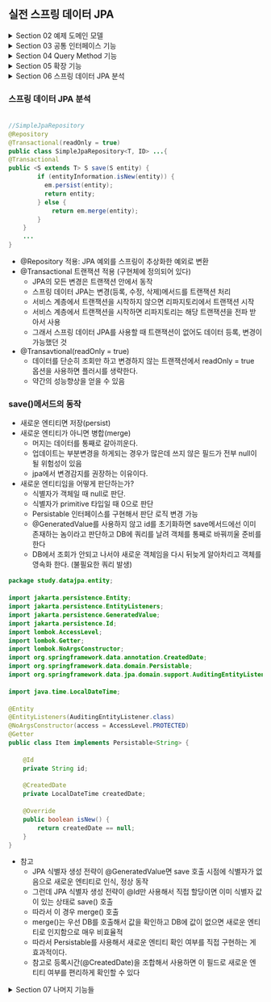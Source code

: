 ## 실전 스프링 데이터 JPA

<details>
<summary>Section 02 예제 도메인 모델</summary></summary>
<div markdown="1">

### 예제 도메인 모델
- ![img.png](img.png)
- ![img_1.png](img_1.png)

</div>
</details>


<details>
<summary>Section 03 공통 인터페이스 기능</summary></summary>
<div markdown="1">

### 순수 jpa 기반 리포지토리를 살펴보자
- 회원 기본 CRUD

```java
package study.datajpa.repository;

import jakarta.persistence.EntityManager;
import jakarta.persistence.PersistenceContext;
import org.springframework.stereotype.Repository;
import study.datajpa.entity.Member;

import javax.swing.text.html.Option;
import java.util.List;
import java.util.Optional;

@Repository
public class MemberJpaRepository {

    @PersistenceContext
    private EntityManager em;

    public Member save(Member member) {
        em.persist(member);
        return member;
    }

    public void delete(Member member) {
        em.remove(member);
    }

    public List<Member> findAll() {
        return em.createQuery("select m from Member m", Member.class)
                .getResultList();
    }

    public Optional<Member> findById(Long id) {
        Member member = em.find(Member.class, id);
        return Optional.ofNullable(member);
    }

    public long count() {
        return em.createQuery("select count(m) from Member m", Long.class).getSingleResult();
    }
    public Member find(Long id) {
        return em.find(Member.class, id);
    }
}

```

- Team 기본 CRUD

```java
package study.datajpa.repository;

import jakarta.persistence.EntityManager;
import jakarta.persistence.PersistenceContext;
import org.springframework.stereotype.Repository;
import study.datajpa.entity.Team;

import java.util.List;
import java.util.Optional;

@Repository
public class TeamRepository {

    @PersistenceContext
    private EntityManager em;

    public Team save(Team team) {
        em.persist(team);
        return team;
    }

    public void delete(Team team) {
        em.remove(team);
    }

    public List<Team> findAll() {
        return em.createQuery("select t from Team t", Team.class)
                .getResultList();
    }

    public Optional<Team> findById(Long id) {
        Team team = em.find(Team.class, id);
        return Optional.ofNullable(team);
    }

    public long count() {
        return em.createQuery("select count(t) from Team t", Long.class)
                .getSingleResult();
    }

}

```
- CRUD가 반복적으로 진행되고 있는 것을 알 수 있다.
- 제네릭을 사용하면 재사용성을 늘릴 수 있을지도!?
- Spring 데이터 jpa에서는 공통 인터페이스를 통해서 boilerplate한 코드를 삭제할 수 있도록 도와준다.

### Spring Data JPA 공통 인터페이스 

- Spring Data JPA를 사용하면 인터페이스를 사용하는 것만으로 CRUD 공통 인터페이스를 사용가능 하다. 어떻게 그것이 가능할까!?
- 실제로 인터페이스를 사용할 때 class를 찍어보자
  - memberRepository.getClass() class com.sun.proxy.$ProxyXXX
- 스프링 jpa가 구현체를 생성하고 프록시로 제공하는 것을 확인할 수 있다

### Spring Data JPA 공통 인터페이스 적용
- 공통 인터페이스를 적용해보자

```java
    @Test
    public void basicCRUD() throws Exception {

        //given
        Member member1 = new Member("member1");
        Member member2 = new Member("member2");
        memberRepository.save(member1);
        memberRepository.save(member2);
        //단건 조회 검증
        Member findMember1 = memberRepository.findById(member1.getId()).get();
        Member findMember2 = memberRepository.findById(member2.getId()).get();
        assertThat(findMember1).isEqualTo(member1);
        assertThat(findMember2).isEqualTo(member2);

        //리스트 조회 검증
        List<Member> all = memberRepository.findAll();
        assertThat(all.size()).isEqualTo(2);

        //count 검증
        long count = memberRepository.count();
        assertThat(count).isEqualTo(2);

        //삭제 검증
        memberRepository.delete(member1);
        memberRepository.delete(member2);
        long deletedCount = memberRepository.count();
        assertThat(deletedCount).isEqualTo(0);

    }

```
- Spring Data JPA로 똑같이 적용을 해보아도 이미 구현되어 있는 기능들이라 별 다른 수정 없이 사용 가능한 것을 확인할 수 있다.

### 공통 인터페이스 분석
- ![img_2.png](img_2.png)


</div>
</details>


<details>
<summary>Section 04 Query Method 기능</summary></summary>
<div markdown="1">

### 스프링 데이터 JPA가 제공하는 마법 같은 기능
- 메서드 이름으로 쿼리 생성
- 메서드 이름으로 JPA Named Query 호출
- @Query 어노테이션을 사용해서 리파지토리 인터페이스에 쿼리 직접 정의

### 메서드 이름으로 쿼리 생성
- 메서드 이름을 분석해서 JPQL 쿼리가 작성되고 실행된다.
- 이름과 나이를 기준으로 회원을 조회하는 다음의 순수 JPA 리포지토리 코드를 보자

```java

    public List<Member> findByUsernameAndAgeGreaterThan(String username, int age) {
        return em.createQuery("select m from Member m where m.username = :username and m.age > :age")
                .setParameter("username", username)
                .setParameter("age", age)
                .getResultList();
    }
```
- 쿼리를 작성하고 실행시키도록 코드를 짠 것을 볼 수 있다 
- 다음으로 스프링 데이터 jpa에서 같은 기능을 구현한 코드를 보자

```java
   List<Member> findByUsernameAndAgeGreaterThan(String username, int age);

```
- 끝이다.. 이름만 규약에 맞게 원형을 인터페이스에 정의하면 스프링 데이터 jpa가 메서드 이름에 맞는 쿼리를 작성하고 실행하도록 해주는 것
- 스프링 데이터 jpa는 공통 인터페이스를 구현해주는 장점도 있지만 이것처럼 특정 도메인 종속적인 기능도 얼마든지 이용할 수 있는 것이다.

### 쿼리 메서드 필터 조건
- https://docs.spring.io/spring-data/jpa/docs/current/reference/html/#jpa.query-methods.query-creation

### 스프링 데이터가 제공하는 쿼리 메서드 기능
- 조회: find...By, read...By, query...By, get...By 
- https://docs.spring.io/spring-data/jpa/docs/current/reference/html/#repositories.query-methods.query-creation
- 예) findHelloBy처럼 ...에 식별하기 위한 내용이 들어가도 된다. 
- COUNT: count...By 반환타입 long
- EXISTS: exists…By 반환타입 boolean
- 삭제: delete…By, remove…By 반환타입 long
- DISTINCT: findDistinct, findMemberDistinctBy
- LIMIT: findFirst3, findFirst, findTop, findTop3

### JPA NamedQuery
- JPA의 NamedQuery를 스프링 데이터 JPA에서 호출 할 수 있음
- 먼저 순수 JPA의 Named query 사용 모습
- 엔티티에 Named 쿼리 작성
```java
@NamedQuery(
        name="Member.findByUsername",
        query="select m from Member m where m.username = :username"
)
public class Member {
  ...
}
```
- JPA를 직접 사용해서 Named 쿼리 호출
```java

    public List<Member> findByUsername(String username) {
                return em.createNamedQuery("Member.findByUsername", Member.class)
                        .setParameter("username", username)
                        .getResultList();
    }
```
- Named 쿼리를 이용해 쿼리에 이름을 부여, 재사용성을 높였다. 
- 또한 Named 쿼리가 정적 쿼리라는 특성을 이용 컴파일 타임에 쿼리의 정합성을 체크할 수 있도록 했다 (중요한 장점)
- 이렇게 정의된 named 쿼리는 스프링 데이터 jpa에서 특정 메서드에서 실행될 쿼리로 설정할 수 있다
- 스프링 데이터 jpa로 named 쿼리 호출
```java
@Query(name = "Member.findByUsername")
List<Member> findByUsername(@Param("username") String username);

```
- @Query를 통해 named 쿼리를 지정해주는 모습이다
- 사실 @Query어노테이션이 없어도 named 쿼리가 실행된다. 그 이유는 스프링 데이터 jpa에서는 findByUsername이라는 메서드를 실행할 때 먼저 Member.findByUsername이라는 named 쿼리를 찾아보기 때문
- namedQuery가 존재하지 않는다면 메서드 이름으로 쿼리가 생성될 것이기 때문에 사실 @Query가 필요 없는 것이다.
- 여쨋든 named 쿼리를 이용하면 쿼리에 이름을 부여해 재사용성을 높임과 동시에 정적 컴파일이 가능하다는 큰 장점이 있고 스프링 데이터 jpa에서도 사용할 수 있는 것을 확인했다
- 그럼에도 불구하고 실무에선 namedQuery를 직접 등록해서 사용하는 일은 드물다.
- 쿼리를 엔티티단에서 정의해야 하는 것도 그렇고 관심사의 분리가 명확하지 않은 것 때문이다.
- 그렇다면 주로 사용되는 방법은 무엇이냐?
- 바로 다음에 공부할 @Query를 사용해서 리파지토리 메서드에 쿼리를 직접 정의하는 것은 namedQuery의 장점을 모두 가지면서 NamedQuery의 단점이 없기에 자주 사용된다.

### @Query, 리포지토리 메서드에 쿼리 정의하기

```java

public interface MemberRepository extends JpaRepository<Member, Long> {
  @Query("select m from Member m where m.username= :username and m.age = :age")
  List<Member> findUser(@Param("username") String username, @Param("age") int age);
}

```
- 실행할 메서드에 정적 쿼리를 직접 작성함으로 이름 없는 Named 쿼리를 적용하는 것과 같음
- 정적 쿼리이기에 Named 쿼리처럼 어플리케이션 실행시점에 문법 오류를 발견할 수 있음
- 실무에서는 메서드 이름으로 쿼리 생성 기능은 파라미터가 증가하면 메서드 이름이 매우 지저분해지기에 리포지토리 메서드에 쿼리를 직접 정의하는 해당방법을 가장 많이 사용한다.

### @Query, 값, DTO 조회하기 

### 단순히 값 하나를 조회

```java
  @Query("select m.username from Member m")
  List<String> findUsernameList();
```
- JPA 값 타입(@Embedded)도 이 방식으로 조회 가능하다.

### DTO로 직접 조회

```java
@Query("select new study.datajpa.dto.MemberDto(m.id, m.username, t.name) " + "from Member m join m.team t")
List<MemberDto> findMemberDto();
```

- 주의! DTO로 직접 조회 하려면 JPA의 new 명령어를 사용해야 한다. 그리고 다음과 같이 생성자가 맞는 DTO가 필요하다.

### 파라미터 바인딩
- 위치 기반과 이름 기반중 이름 기반을 사용하자 (가독성과 유지 보수를 위해)

```java
import org.springframework.data.repository.query.Param
public interface MemberRepository extends JpaRepository<Member, Long> {
   @Query("select m from Member m where m.username = :name")
   Member findMembers(@Param("name") String username);
}
```

### 반환 타입

- 스프링 데이터 JPA는 유연한 반환 타입을 지원한다.
```java

List<Member> findListByUsername(String username);
Member findMemberByUsername(String username);
Optional<Member> findOptionalByUsername(String username);
```
- 스프링 데이터 JPA 공식 문서: https://docs.spring.io/spring-data/jpa/docs/current/reference/html/#repository-query-return-types
- 조회 결과가 많거나 없으면?
  - 컬렉션 
    - 결과 없음: 빈 컬렉션 반환
  - 단건 조회
    - 결과 없음: null 반환
    - 결과가 2건 이상: NonUniqueResultException 예외 발생
- 참고 : 단건으로 지정한 메서드를 호출하면 스프링 데이터 JPA는 내부에서 JPQL의 메서드를 호출한다. 
  - 이 메서드를 초출했을 때 조회 결과가 없으면 NoResultException 예외가 발생하는데 개발자 입장에서 다루기가 상당히 불편
  - 스프링 데이터 JPA는 단건을 조회할 때 이 예외를 한번 감싸서 null을 반환하도록 구현되어 있다.

### 순수 JPA 페이징과 정렬
- JPA에서 페이징을 어떻게 할 것인가?
- 다음 조건으로 페이징과 정렬을 사용하는 예제 코드를 보자
- 검색 조건: 나이가 10살
- 정렬 조건: 이름으로 내림차순
- 페이징 조건: 첫 번째 페이지, 페이지당 보여줄 데이터는 3건

```java

    public List<Member> findByPage(int age, int offset, int limit) {
        return em.createQuery("select m from Member m where m.age =: age order by m.username desc")
                .setParameter("age", age)
                .setFirstResult(offset)
                .setMaxResults(limit)
                .getResultList();
    }

    public long totalCount(int age) {
        return em.createQuery("select count(m) from Member m where m.age =: age", Long.class)
                .setParameter("age", age)
                .getSingleResult();
    }
```

### 스프링 데이터 JPA 페이징과 정렬
- 원래 페이징과 정렬은 고대의 선배들이 진행하던 규약같은 것이 있었는데 상당히 복잡하고 DB마다 그 형태가 다르다.
- 스프링 데이터 JPA는 이러한 페이징과 정렬을 표준화 하여 구현을 쉽게 한다. 다음을 살펴보자
- 페이징과 정렬 파라미터
  - org.springframework.data.domain.Sort : 정렬 기능
  - org.springframework.data.domain.Pageable : 페이징 기능 (내부에 Sort 포함)
  - Sort와 Pageable 인터페이스 두개로 표준화 시킨 것이다.
- 특별한 반환 타입
  - org.springframework.data.domain.Page : 추가 count 쿼리 결과를 포함하는 페이징
  - org.springframework.data.domain.Slice : 추가 count 쿼리 없이 다음 페이지만 확인 가능(내부적 으로 limit + 1조회)
  - List (자바 컬렉션): 추가 count 쿼리 없이 결과만 반환

### 페이징과 정렬을 사용하는 예제 코드
- 검색 조건: 나이가 10살
- 정렬 조건: 이름으로 내림차 순
- 페이징 조건: 첫 번째 페이지, 페이지당 보여줄 데이터는 3건

#### Page 사용 예제 정의 코드 
```java
public interface MemberRepository extends Repository<Member, Long> {
   Page<Member> findByAge(int age, Pageable pageable);
}
```

#### Page 사용 예제 실행 코드

```java 
@Test
public void page() throws Exception {
     //given
     memberRepository.save(new Member("member1", 10));
     memberRepository.save(new Member("member2", 10));
     memberRepository.save(new Member("member3", 10));
     memberRepository.save(new Member("member4", 10));
     memberRepository.save(new Member("member5", 10));
     //when
     PageRequest pageRequest = PageRequest.of(0, 3, Sort.by(Sort.Direction.DESC, "username"));
     Page<Member> page = memberRepository.findByAge(10, pageRequest);
     //then
     List<Member> content = page.getContent(); //조회된 데이터
     assertThat(content.size()).isEqualTo(3); //조회된 데이터 수
     assertThat(page.getTotalElements()).isEqualTo(5); //전체 데이터 수
     assertThat(page.getNumber()).isEqualTo(0); //페이지 번호
     assertThat(page.getTotalPages()).isEqualTo(2); //전체 페이지 번호
     assertThat(page.isFirst()).isTrue(); //첫번째 항목인가?
     assertThat(page.hasNext()).isTrue(); //다음 페이지가 있는가?
}
```

- 두 번째 파라미터로 받은 Pageable은 인터페이스다. 따라서 실제 사용할 때는 해당 인터페이스를 구현한 PageRequest 객체를 사용한다.
- PageRequest 생성자의 첫 번째 파라미터에는 현재 페이지를, 두 번째 파라미터에는 조회할 데이터 수를 입력한다.
- 여기에 추가로 정렬 정보도 파라미터로 사용할 수 있다. 참고로 페이지는 0부터 시작한다.
- 참고 countQuery는 join과 함께 사용될 필요가 없다 괜히 필요없는 장신구를 단 countQuery가 나갈 수 있다는 뜻
- count쿼리는 그래서 다음과 같이 분리 할 수 있다.

```java
@Query(value = "select m from Member m", countQuery = "select count(m.username) from Member m")
Page<Member> findMemberAllCountBy(Pageable pageable); 
```

- 페이지를 유지하면서 엔티티를 DTO로 변환하기
```java
Page<Member> page = memberRepository.findByAge(10, pageRequest);
Page<MemberDto> dtoPage = page.map(m -> new MemberDto());
```

### 벌크성 수정 쿼리
- JPA를 사용한 벌크성 수정 쿼리

```java
public int bulkAgePlus(int age) {
   int resultCount = em.createQuery(
   "update Member m set m.age = m.age + 1" +
   "where m.age >= :age")
   .setParameter("age", age)
   .executeUpdate();
   return resultCount;
}
```

- 스프링 데이터 JPA를 사용한 벌크성 수정 쿼리

```java
@Modifying
@Query("update Member m set m.age = m.age + 1 where m.age >= :age")
int bulkAgePlus(@Param("age") int age);
```

- 벌크성 수정, 삭제 쿼리는 @Modifying 어노테이션을 사용하자
  - 사용하지 않으면 예외가 터진다. 
- 벌크성 쿼리를 실행하고 나서는 꼭 영속성 컨텍스트를 초기화하자
  - 벌크성 쿼리를 실행하고 나서 영속성 컨텍스트를 초기화 하지 않으면 영속성 컨텍스트에 과거 값이 남아서 문제가 될 수 있다.
  - @Modifying(clearAutomatically)을 통해 영속성 컨텍스트를 초기화 하자

### EntityGraph
- 연관된 엔티티들ㅇ르 SQL 한번에 조회하는 방법
- member -> team은 지연로딩 관계이다. 따라서 N+1문제가 있다
- 연관된 엔티티를 한번에 조회하려면 페치 조인이 필요하다
```java
@Query("select m from Member m left join fetch m.team")
List<Member> findMemberFetchJoin();
```
- 스프링 데이터 JPA는 JPA가 제공하는 엔티티 그래프 기능을 편리하게 사용하게 도와준다. 
- 이기능을 사용하면 JPQL없이 페치 조인을 사용할 수 있다. 

```java
//공통 메서드 오버라이드
@Override
@EntityGraph(attributePaths = {"team"})
List<Member> findAll();
//JPQL + 엔티티 그래프
@EntityGraph(attributePaths = {"team"})
@Query("select m from Member m")
List<Member> findMemberEntityGraph();
//메서드 이름으로 쿼리에서 특히 편리하다.
@EntityGraph(attributePaths = {"team"})
List<Member> findByUsername(String username)
```
- 엔티티 그래프는 사실상 페치 조인의 간편 버전

### JPA Hint & Lock
- JPA 쿼리 힌트: SQL 힌트가 아님 JPA 구현체 하이버네이트에게 제공하는 힌트
- 주로 변경 감지를 위한 스냅샷 관리를 막기 위한 용도로 사용된다.

```java
@QueryHints(value = @QueryHint(name = "org.hibernate.readOnly", value =
"true"))
Member findReadOnlyByUsername(String username);
```
- Lock: JPA가 제공하는 Lock 사용법 

```java
@Lock(LockModeType.PESSIMISTIC_WRITE)
List<Member> findByUsername(String name);
```
</div>
</details>


<details>
<summary>Section 05 확장 기능</summary></summary>
<div markdown="1">

### 사용자 정의 리포지토리 구현
- 스프링 데이터 JPA 리포지토리는 인터페이스만 정의하고 구현체는 스프링이 자동 생성
- 스프링 데이터 JPA가 제공하는 인터페이스를 직접 구현하면 구현해야 하는 기능이 너무 많음
- 다양한 이유로 인터페이스의 메서드를 직접 구현하고 싶다면?
  - JPA 직접 사용
  - 스프링 JDBC Template 사용
  - MyBatis 사용 등등
- 사용자 정의 인터페이스를 만들고

```java
  public interface MemberRepositoryCustom {
      List<Member> findMemberCustom();
  } 
```
- 사용자 정의 인터페이스 구현 클래스를 만든 다음
```java
@RequiredArgsConstructor
public class MemberRepositoryImpl implements MemberRepositoryCustom {
  private final EntityManager em;
  @Override
  public List<Member> findMemberCustom() {
    return em.createQuery("select m from Member m")
            .getResultList();
  }
}
```
- 사용자 정의 인터페이스를 상속하고
```java
public interface MemberRepository
        extends JpaRepository<Member, Long>, MemberRepositoryCustom {
}
```
- 사용자 정의 메서드를 호출하자!
```java
List<Member> result = memberRepository.findMemberCustom(); 
```

- 사용자 정의 구현 클래스 규칙
  - 리포지토리 인터페이스 이름 + Impl
  - 스프링 데이터 JPA가 인식해서 스프링 빈으로 등록


### Auditing
- 엔티티를 생성, 변경할 때 변경한 사람과 시간을 추적하고 싶으면?
  - 등록일
  - 수정일
  - 등록자
  - 수정자

- 순수 JPA 사용
```java
package study.datajpa.entity;
@MappedSuperclass
@Getter
public class JpaBaseEntity {
 @Column(updatable = false)
 private LocalDateTime createdDate;
 private LocalDateTime updatedDate;
 @PrePersist
 public void prePersist() {
 LocalDateTime now = LocalDateTime.now();
 createdDate = now;
 updatedDate = now;
 }
 @PreUpdate
 public void preUpdate() {
 updatedDate = LocalDateTime.now();
 }
}
//public class Member extends JpaBaseEntity {}
```
- 스프링 데이터 JPA 사용
  - 설정
    - @EnableJpaAuditing 스프링 부트 설정 클래스에 적용
    - @EntityListeners(AuditingEntityListener.class) -> 엔티티에 적용
  - 사용 어노테이션
    - @CreatedDate
    - @LastModifiedDate
    - @CreatedBy
    - @LastModifiedBy

### Web 확장 - 도메인 클래스 컨버터
- HTTP 파라미터로 넘어온 엔티티의 아이디로 엔티티 객체를 찾아서 바인딩
```java
@RestController
@RequiredArgsConstructor
public class MemberController {
  private final MemberRepository memberRepository;
  @GetMapping("/members/{id}")
  public String findMember(@PathVariable("id") Member member) {
    return member.getUsername();
  }
} 
```
- HTTP 요청은 회원 id를 받지만 도메인 클래스 컨버터가 중간에 동작해서 회원 엔티티 객체를 받아온다.
- 도메인 클래스 컨버터도 Repository를 사용해서 엔티티를 찾는다.
- 주의: 도메인 클래스 컨버터로 엔티티를 파라미터로 받으면, 이 엔티티는 단순 조회용으로만 사용해야 한다.
  - 트랜잭션이 없는 범위에서 엔티티를 조회했음으로 엔티티를 변경해도 DB에 반영되지 않는다.

### Web 확장 - 페이징과 정렬
- 스프링 데이터가 제공하는 페이징과 정렬 기능을 스프링 MVC에서 편리하게 사용할 수 있다.
- 페이징과 정렬 예제
```java
 @GetMapping("/members")
public Page<Member> list(Pageable pageable) {
        Page<Member> page = memberRepository.findAll(pageable);
        return page;
}
```
- 파라미터로 pageable을 받을 수 있다. 
-  /members?page=0&size=3&sort=id,desc&sort=username,desc
  - 위와 같이 요청을 날리면 PageRequest 객체가 생성되어 리퍼지토리 메서드에 넘어가게 된다
  - page: 현재 페이지. 0부터 시작한다.
  - size: 한 페이지에 노출할 데이터 건수
  - sort: 정렬 조건 정의
- 기본값
- 글로벌 설정: 스프링 부트 
```properties
spring.data.web.pageable.default-page-size=20 /# 기본 페이지 사이즈/
spring.data.web.pageable.max-page-size=2000 /# 최대 페이지 사이즈/
```
- 개별설정

```java
@RequestMapping(value = "/members_page", method = RequestMethod.GET)
public String list(@PageableDefault(size = 12, sort = "username", direction = Sort.Direction.DESC) Pageable pageable) {
        ...
}
 
```

- 접두사
  - 페이징 정보가 둘 이상이면 접두사로 구분
  - @Qualifier에 접두사 명 추가할 것
  - ex) /members?member_page=0&order_page=1

```java
public String list(
@Qualifier("member") Pageable memberPageable,
@Qualifier("order") Pageable orderPageable, ...
```

- Page 내용을 DTO로 변환하기
  - 엔티티를 API로 노출하면 다양한 문제가 발생한다. 그래서 엔티티를 꼭 DTO로 변환해서 반환해야 한다.
  - Page는 map()을 지원해서 내부 데이터를 다른 것으로 변경할 수 잇따.

```java
@GetMapping("/members")
public Page<MemberDto> list(Pageable pageable) {
   Page<Member> page = memberRepository.findAll(pageable);
   Page<MemberDto> pageDto = page.map(MemberDto::new);
   return pageDto;
}
//최적화
@GetMapping("/members")
public Page<MemberDto> list(Pageable pageable) {
    return memberRepository.findAll(pageable).map(MemberDto::new);
}
```

- Page를 1부터 시작하기
  - 스프링 데이터는 Page를 0부터 시작한다.
  - 만약 1부터 시작하고 싶다면?
    - 직접 클래스를 만들어서 처리하든가
    -  spring.data.web.pageable.one-indexed-parameters 를 true 로 설정해라
      - 그런데 이 방법은 web에서 page파라미터를 -1 처리할 뿐임으로 응답값인 Page에 모두 0 페이지 인덱스를 사용하는 한계가 있다.



</div>
</details>


<details>
<summary>Section 06 스프링 데이터 JPA 분석</summary></summary>
<div markdown="1">


</div>
</details>

### 스프링 데이터 JPA 분석
```java

//SimpleJpaRepository
@Repository
@Transactional(readOnly = true)
public class SimpleJpaRepository<T, ID> ...{
@Transactional
public <S extends T> S save(S entity) {
        if (entityInformation.isNew(entity)) {
          em.persist(entity);
          return entity;
        } else {
            return em.merge(entity);
        }
    }
    ...
}

```
- @Repository 적용: JPA 예외를 스프링이 추상화한 예외로 변환
- @Transactional 트랜잭션 적용 (구현체에 정의되어 있다)
  - JPA의 모든 변경은 트랜잭션 안에서 동작
  - 스프링 데이터 JPA는 변경(등록, 수정, 삭제)메서드를 트랜잭션 처리
  - 서비스 계층에서 트랜잭션을 시작하지 않으면 리파지토리에서 트랜잭션 시작
  - 서비스 계층에서 트랜잭션을 시작하면 리파지토리는 해당 트랜잭션을 전파 받아서 사용
  - 그래서 스프링 데이터 JPA를 사용할 때 트랜잭션이 없어도 데이터 등록, 변경이 가능했던 것
- @Transavtional(readOnly = true)
  - 데이터를 단순히 조회만 하고 변경하지 않는 트랜잭션에서 readOnly = true 옵션을 사용하면 플러시를 생략한다.
  - 약간의 성능향상을 얻을 수 있음

### save()메서드의 동작
- 새로운 엔티티면 저장(persist)
- 새로운 엔티티가 아니면 병합(merge)
  - 머지는 데이터를 통째로 갈아끼운다.
  - 업데이트는 부분변경을 하게되는 경우가 많은데 쓰지 않은 필드가 전부 null이 될 위험성이 있음
  - jpa에서 변경감지를 권장하는 이유이다.
- 새로운 엔티티임을 어떻게 판단하는가?
  - 식별자가 객체일 때 null로 판단.
  - 식별자가 primitive 타입일 때 0으로 판단
  - Persistable 인터페이스를 구현해서 판단 로직 변경 가능
  - @GeneratedValue를 사용하지 않고 id를 초기화하면 save메서드에선 이미 존재하는 놈이라고 판단하고 DB에 쿼리를 날려 객체를 통째로 바꿔끼울 준비를 한다
  - DB에서 조회가 안되고 나서야 새로운 객체임을 다시 뒤늦게 알아차리고 객체를 영속화 한다. (불필요한 쿼리 발생)

```java
package study.datajpa.entity;

import jakarta.persistence.Entity;
import jakarta.persistence.EntityListeners;
import jakarta.persistence.GeneratedValue;
import jakarta.persistence.Id;
import lombok.AccessLevel;
import lombok.Getter;
import lombok.NoArgsConstructor;
import org.springframework.data.annotation.CreatedDate;
import org.springframework.data.domain.Persistable;
import org.springframework.data.jpa.domain.support.AuditingEntityListener;

import java.time.LocalDateTime;

@Entity
@EntityListeners(AuditingEntityListener.class)
@NoArgsConstructor(access = AccessLevel.PROTECTED)
@Getter
public class Item implements Persistable<String> {

    @Id
    private String id;

    @CreatedDate
    private LocalDateTime createdDate;

    @Override
    public boolean isNew() {
        return createdDate == null;
    }
}

```

- 참고
  - JPA 식별자 생성 전략이 @GeneratedValue면 save 호출 시점에 식별자가 없음으로 새로운 엔티티로 인식, 정상 동작
  - 그런데 JPA 식별자 생성 전략이 @Id만 사용해서 직접 할당이면 이미 식별자 값이 있는 상태로 save() 호출 
  - 따라서 이 경우 merge() 호출
  - merge()는 우선 DB를 호출해서 값을 확인하고 DB에 값이 없으면 새로운 엔티티로 인지함으로 매우 비효율적
  - 따라서 Persistable를 사용해서 새로운 엔티티 확인 여부를 직접 구현하는 게 효과적이다.
  - 참고로 등록시간(@CreatedDate)을 조합해서 사용하면 이 필드로 새로운 엔티티 여부를 편리하게 확인할 수 있다 

<details>
<summary>Section 07 나머지 기능들</summary></summary>
<div markdown="1">

### 명세 (Specification)
- 스프링 데이터 JPA는 JPA Criteria를 활용해서 명세라는 개념을 사용할 수 있도록 지원
- Composite 패턴을 이용해서 검색조건을 동적으로 빌드할 수 있으나 실무에서는 복잡성 때문에 JPA Cirteria를 거의 안쓴다.
- QueryDSL을 사용하자

### Query By Example


```java
import org.junit.jupiter.api.Test;
import org.springframework.beans.factory.annotation.Autowired;
import org.springframework.boot.test.context.SpringBootTest;
import org.springframework.data.domain.Example;
import org.springframework.data.domain.ExampleMatcher;
import org.springframework.transaction.annotation.Transactional;
import study.datajpa.entity.Member;
import study.datajpa.entity.Team;
import javax.persistence.EntityManager;
import java.util.List;
import static org.assertj.core.api.Assertions.*;
@SpringBootTest
@Transactional
public class QueryByExampleTest {
 @Autowired MemberRepository memberRepository;
 @Autowired EntityManager em;
 @Test
 public void basic() throws Exception {
 //given
 Team teamA = new Team("teamA");
 em.persist(teamA);
 em.persist(new Member("m1", 0, teamA));
 em.persist(new Member("m2", 0, teamA));
 em.flush();
 //when
 //Probe 생성
 Member member = new Member("m1");
 Team team = new Team("teamA"); //내부조인으로 teamA 가능
 member.setTeam(team);
 //ExampleMatcher 생성, age 프로퍼티는 무시
 ExampleMatcher matcher = ExampleMatcher.matching()
 .withIgnorePaths("age");
 Example<Member> example = Example.of(member, matcher);
 List<Member> result = memberRepository.findAll(example);
 //then
 assertThat(result.size()).isEqualTo(1);
 }
}
```
- Probe: 필드에 데이터가 있는 실제 도메인 객체
- ExampleMatcher: 특정 필드를 일치시키는 상세한 정보 제공
- Example: Probe와 ExampleMatcher로 구성, 쿼리를 생성하는 데 사용

- 장점
  - 동적 쿼리를 편리하게 처리
  - 도메인 객체를 그대로 사용
  - 데이터 저장소를 RDB에서 NOSQL로 변경해도 코드 변경이 없게 추상화 되어 있음
  - 스프링 데이터 JPA JpaRepository인터페이스에 이미 포함
- 단점
  - 조인은 가능하지만 내부 조인만 가능함, 외부 조인 안됨
  - 다음과 같은 중첩 제약조건 안됨
    - firstname = ?0 or (firstname = ?1 and lastname =?2)
  - 단순한 매칭 조건만 지원
- 결론 QueryDSL을 사용하자 

### Projections
- 엔티티 대신에 DTO를 편리하게 조회할 때 사용
- 전체 엔티티가 필요 없고 회원 이름만 딱 조회하고 싶으면 Projection기능을 사용할 수 있다.

```java
public interface UsernameOnly {
 String getUsername();
}
```

```java
public interface MemberRepository ... {
 List<UsernameOnly> findProjectionsByUsername(String username);
}
```
- 인터페이스 기반의 Closed Projections가 위에 사용된 방식이다
- 프로퍼티 형식(getter)의 인터페이스를 제공하면 구현체는 스프링 데이터 JPA가 제공한다. 
- 다음과 같이 스프링의 SpEL 문법도 지원한다.

```java
public interface UsernameOnly {
 @Value("#{target.username + ' ' + target.age + ' ' + target.team.name}")
 String getUsername();
}
```
- 단 이렇게 SpEL문법을 사용하면 DB에서 엔티티 필드를 다 조회해온 다음에 계산하기에 SELECT 절 최적화가 안된다.

### 클래스 기반 Projection
- 다음과 같이 인터페이스가 아닌 구체적인 DTO 형식도 가능
- 생성자의 파라미터 이름으로 매칭

```java
public class UsernameOnlyDto {
 private final String username;
 public UsernameOnlyDto(String username) {
 this.username = username;
 }
 public String getUsername() {
 return username;
 }
}
```
- 주의
  - 프로젝션 대상이 root 엔티티면, JPQL SELECT절 최적화가 가능하지만
  - 프로젝션 대상이 root가 아니면
    - LEFT OUTER JOIN 처리가 된다.
    - 모든 필드를 SELECT해서 엔티티로 조회한 다음에 계산되는 것이다

</div>
</details> 
